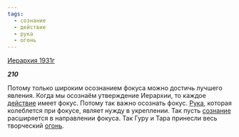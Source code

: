 ```yaml
---
tags:
  - сознание
  - действие
  - рука
  - огонь
---
```

[Иерархия 1931г](https://127.0.0.1:4002/agni/1931)

___210___

Потому только широким осознанием фокуса можно достичь лучшего явления. Когда мы осознаём утверждение Иерархии, то каждое [действие](../../../tags/#действие) имеет фокус. Потому так важно осознать фокус. [Рука](../../../tags/#рука), которая колеблется при фокусе, являет нужду в укреплении. Так пусть [сознание](../../../tags/#сознание) расширяется в направлении фокуса. Так Гуру и Тара принесли весь творческий [огонь](../../../tags/#огонь).   

